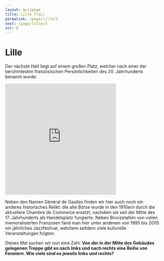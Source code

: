 ```yaml
---
layout: quizpage
title: Lille Trail
permalink: /page/lille/2
next: /page/lille/3
sol: 6
---
```


# Lille

Der nächste Halt liegt auf einem großen Platz, welcher nach einer der berühmtesten französischen Persönlichkeiten
des 20. Jahrhunderts benannt wurde:

<iframe src="https://www.google.com/maps/embed?pb=!1m17!1m12!1m3!1d1001.3253466367594!2d3.0635959057416975!3d50.636766130986885!2m3!1f0!2f0!3f0!3m2!1i1024!2i768!4f13.1!3m2!1m1!2zNTDCsDM4JzEyLjMiTiAzwrAwMyc0OC45IkU!5e0!3m2!1sfr!2sch!4v1725184467191!5m2!1sfr!2sch" width="360" height="360" style="border:0;" allowfullscreen="" loading="lazy" referrerpolicy="no-referrer-when-downgrade"></iframe>

Neben den Namen Général de Gaulles finden wir hier auch noch ein anderes historisches Relikt: die alte Börse wurde in
den 1910ern durch die aktuellere Chambre de Commerce ersetzt, nachdem sie seit der Mitte des 17. Jahrhunderts als
Handelsplatz fungierte. Neben Bronzetafeln von vielen memoralisierten Franzosen fand man hier unter anderem von 1995 bis
2005 ein jährliches Jazzfestival, welchem seitdem viele kulturelle Veranstaltungen folgten.

Dieses Mal suchen wir nun eine Zahl: **Von der in der Mitte des Gebäudes gelegenen Treppe gibt es nach links und nach
rechts eine Reihe von Fenstern. Wie viele sind es jeweils links und rechts?**
